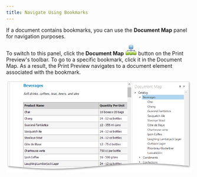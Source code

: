```yaml
---
title: Navigate Using Bookmarks
---
```

If a document contains bookmarks, you can use the **Document Map** panel for navigation purposes.

To switch to this panel, click the **Document Map** ![WPFDesigner_PreviewToolbar_DocumentMap](../../../../images/Img120178.png) button on the Print Preview's toolbar. To go to a specific bookmark, click it in the Document Map. As a result, the Print Preview navigates to a document element associated with the bookmark.

![EUD_WpfPrintPreview_DocumentMap](../../../../images/Img124042.png)
